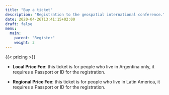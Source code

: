 ```yaml
---
title: "Buy a ticket"
description: "Registration to the geospatial international conference."
date: 2020-04-26T13:41:15+02:00
draft: false
menu:
  main:
    parent: "Register"
    weight: 3
---
```


{{< pricing >}}


- **Local Price Fee**: this ticket is for people who live in Argentina only, it requires a Passport or ID for the registration.

- **Regional Price Fee**: this ticket is for people who live in Latin America, it requires a Passport or ID for the registration.
